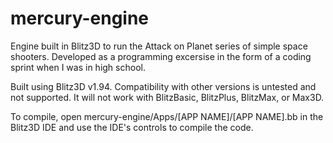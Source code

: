 # mercury-engine
Engine built in Blitz3D to run the Attack on Planet series of simple space shooters. Developed as a programming excersise in the form of a coding sprint when I was in high school.

Built using Blitz3D v1.94. Compatibility with other versions is untested and not supported.
It will not work with BlitzBasic, BlitzPlus, BlitzMax, or Max3D.

To compile, open mercury-engine/Apps/[APP NAME]/[APP NAME].bb in the Blitz3D IDE and use the IDE's controls to compile the code.
